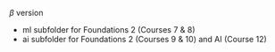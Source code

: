 $\beta$ version

* ml subfolder for Foundations 2 (Courses 7 & 8)
* ai subfolder for Foundations 2 (Courses 9 & 10) and AI (Course 12)
